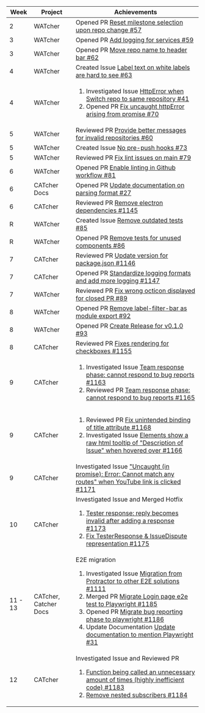 | Week | Project | Achievements |
|------|---------|--------------|
| 2 | WATcher | Opened PR [Reset milestone selection upon repo change #57](https://github.com/CATcher-org/WATcher/pull/57) | 
| 3 | WATcher | Opened PR [Add logging for services #59](https://github.com/CATcher-org/WATcher/pull/59)
| 3 | WATcher | Opened PR [Move repo name to header bar #62](https://github.com/CATcher-org/WATcher/pull/62)
| 4 | WATcher | Created Issue [Label text on white labels are hard to see #63](https://github.com/CATcher-org/WATcher/issues/63)
| 4 | WATcher | <ol><li>Investigated Issue [HttpError when Switch repo to same repository #41](https://github.com/CATcher-org/WATcher/issues/41)</li><li>Opened PR [Fix uncaught httpError arising from promise #70](https://github.com/CATcher-org/WATcher/pull/70)</li></ol>
| 5 | WATcher | Reviewed PR [Provide better messages for invalid repositories #60](https://github.com/CATcher-org/WATcher/pull/60)
| 5 | WATcher | Created Issue [No pre-push hooks #73](https://github.com/CATcher-org/WATcher/issues/73)
| 5 | WATcher | Reviewed PR [Fix lint issues on main #79](https://github.com/CATcher-org/WATcher/pull/79)
| 6 | WATcher | Opened PR [Enable linting in Github workflow #81](https://github.com/CATcher-org/WATcher/pull/81)
| 6 | CATcher Docs | Opened PR [Update documentation on parsing format #27](https://github.com/CATcher-org/catcher-org.github.io/pull/27)
| 6 | CATcher | Reviewed PR [Remove electron dependencies #1145](https://github.com/CATcher-org/CATcher/pull/1145)
| R | WATcher | Created Issue [Remove outdated tests #85](https://github.com/CATcher-org/WATcher/issues/85)
| R | WATcher | Opened PR [Remove tests for unused components #86](https://github.com/CATcher-org/WATcher/pull/86)
| 7 | CATcher | Reviewed PR [Update version for package.json #1146](https://github.com/CATcher-org/CATcher/pull/1146)
| 7 | CATcher | Opened PR [Standardize logging formats and add more logging #1147](https://github.com/CATcher-org/CATcher/pull/1147)
| 7 | WATcher | Reviewed PR [Fix wrong octicon displayed for closed PR #89](https://github.com/CATcher-org/WATcher/pull/89)
| 8 | WATcher | Opened PR [Remove label-filter-bar as module export #92](https://github.com/CATcher-org/WATcher/pull/92)
| 8 | WATcher | Opened PR [Create Release for v0.1.0 #93](https://github.com/CATcher-org/WATcher/pull/93)
| 8 | CATcher | Reviewed PR [Fixes rendering for checkboxes #1155](https://github.com/CATcher-org/CATcher/pull/1155)
| 9 | CATcher | <ol><li>Investigated Issue [Team response phase: cannot respond to bug reports #1163](https://github.com/CATcher-org/CATcher/issues/1163)</li><li>Reviewed PR [Team response phase: cannot respond to bug reports #1165](https://github.com/CATcher-org/CATcher/pull/1165)</li></ol>
| 9 | CATcher | <ol><li>Reviewed PR [Fix unintended binding of title attribute #1168](https://github.com/CATcher-org/CATcher/pull/1168)</li><li>Investigated Issue [Elements show a raw html tooltip of "Description of Issue" when hovered over #1166](https://github.com/CATcher-org/CATcher/issues/1166)</li></ol>
| 9 | CATcher | Investigated Issue ["Uncaught (in promise): Error: Cannot match any routes" when YouTube link is clicked #1171](https://github.com/CATcher-org/CATcher/issues/1171)
| 10 | CATcher | Investigated Issue and Merged Hotfix <ol><li>[Tester response: reply becomes invalid after adding a response #1173](https://github.com/CATcher-org/CATcher/issues/1173)</li><li>[Fix TesterResponse & IssueDispute representation #1175](https://github.com/CATcher-org/CATcher/pull/1175)</li></ol>
| 11 - 13| CATcher, Catcher Docs | E2E migration<ol><li>Investigated Issue [Migration from Protractor to other E2E solutions #1111](https://github.com/CATcher-org/CATcher/issues/1111)</li><li>Merged PR [Migrate Login page e2e test to Playwright #1185](https://github.com/CATcher-org/CATcher/pull/1185)</li><li>Opened PR [Migrate bug reporting phase to playwright #1186](https://github.com/CATcher-org/CATcher/pull/1186)</li><li>Update Documentation [Update documentation to mention Playwright #31](https://github.com/CATcher-org/catcher-org.github.io/pull/31)</li></ol>
| 12 | CATcher | Investigated Issue and Reviewed PR <ol><li>[Function being called an unnecessary amount of times (highly inefficient code) #1183](https://github.com/CATcher-org/CATcher/issues/1183)</li><li>[Remove nested subscribers #1184](https://github.com/CATcher-org/CATcher/pull/1184)</li></ol>
